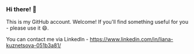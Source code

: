 ### Hi there! 👋

<!--
**PercyGB/PercyGB** is a ✨ _special_ ✨ repository because its `README.md` (this file) appears on your GitHub profile.

Here are some ideas to get you started:

- 🔭 I’m currently working on ...
- 🌱 I’m currently learning ...
- 👯 I’m looking to collaborate on ...
- 🤔 I’m looking for help with ...
- 💬 Ask me about ...
- 📫 How to reach me: ...
- 😄 Pronouns: ...
- ⚡ Fun fact: ...
-->
This is my GitHub account. Welcome! If you'll find something useful for you - please use it 😄.

You can contact me via LinkedIn - https://www.linkedin.com/in/liana-kuznetsova-051b3a81/
